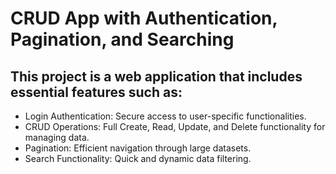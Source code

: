 # CRUD App with Authentication, Pagination, and Searching
## This project is a web application that includes essential features such as:
- Login Authentication: Secure access to user-specific functionalities.
- CRUD Operations: Full Create, Read, Update, and Delete functionality for managing data.
- Pagination: Efficient navigation through large datasets.
- Search Functionality: Quick and dynamic data filtering.
 

